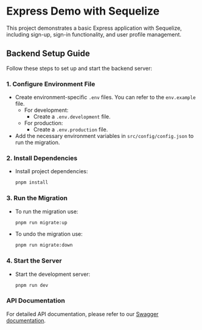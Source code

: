 # Express Demo with Sequelize

This project demonstrates a basic Express application with Sequelize, including sign-up, sign-in functionality, and user profile management.

## Backend Setup Guide

Follow these steps to set up and start the backend server:

### 1. Configure Environment File
- Create environment-specific `.env` files. You can refer to the `env.example` file.
    - For development:
        - Create a `.env.development` file.
    - For production:
        - Create a `.env.production` file.
- Add the necessary environment variables in `src/config/config.json` to run the migration.

### 2. Install Dependencies

- Install project dependencies:
    ```sh
    pnpm install
    ```

### 3. Run the Migration

- To run the migration use:
    ```sh
    pnpm run migrate:up
    ```
- To undo the migration use:
    ```sh 
    pnpm run migrate:down
    ```

### 4. Start the Server

- Start the development server:
    ```sh
    pnpm run dev
    ```

### API Documentation

For detailed API documentation, please refer to our [Swagger documentation](http://localhost:3000/api-docs/#/).
